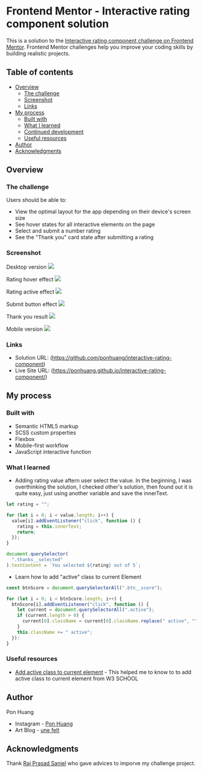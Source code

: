 # Frontend Mentor - Interactive rating component solution

This is a solution to the [Interactive rating component challenge on Frontend Mentor](https://www.frontendmentor.io/challenges/interactive-rating-component-koxpeBUmI). Frontend Mentor challenges help you improve your coding skills by building realistic projects.

## Table of contents

- [Overview](#overview)
  - [The challenge](#the-challenge)
  - [Screenshot](#screenshot)
  - [Links](#links)
- [My process](#my-process)
  - [Built with](#built-with)
  - [What I learned](#what-i-learned)
  - [Continued development](#continued-development)
  - [Useful resources](#useful-resources)
- [Author](#author)
- [Acknowledgments](#acknowledgments)

## Overview

### The challenge

Users should be able to:

- View the optimal layout for the app depending on their device's screen size
- See hover states for all interactive elements on the page
- Select and submit a number rating
- See the "Thank you" card state after submitting a rating

### Screenshot

Desktop version
![](screen-shot/desktop.png)

Rating hover effect
![](screen-shot/rating-hover.png)

Rating active effect
![](screen-shot/rating-active.png)

Submit button effect
![](screen-shot/submit-active.png)

Thank you result
![](screen-shot/thank-you.pngg)

Mobile version
![](screen-shot/thank-you.png)

### Links

- Solution URL: (https://github.com/ponhuang/interactive-rating-component)
- Live Site URL: (https://ponhuang.github.io/interactive-rating-component/)

## My process

### Built with

- Semantic HTML5 markup
- SCSS custom properties
- Flexbox
- Mobile-first workflow
- JavaScript interactive function

### What I learned

- Adding rating value aftern user select the value.
  In the beginning, I was overthinking the solution, I checked other's solution, then found out it is quite easy, just using another variable and save the innerText.

```js
let rating = "";

for (let i = 0; i < value.length; i++) {
  value[i].addEventListener("click", function () {
    rating = this.innerText;
    return;
  });
}

document.querySelector(
  ".thanks__selected"
).textContent = `You selected ${rating} out of 5`;
```

- Learn how to add "active" class to current Element

```js
const btnScore = document.querySelectorAll(".btn__score");

for (let i = 0; i < btnScore.length; i++) {
  btnScore[i].addEventListener("click", function () {
    let current = document.querySelectorAll(".active");
    if (current.length > 0) {
      current[0].className = current[0].className.replace(" active", "");
    }
    this.className += " active";
  }):
}
```

### Useful resources

- [Add active class to current element](https://www.w3schools.com/howto/howto_js_active_element.asp) - This helped me to know to to add active class to current element from W3 SCHOOL

## Author

Pon Huang

- Instagram - [Pon Huang](https://www.instagram.com/ponhuang/)
- Art Blog - [une felt](https://une722.wordpress.com)

## Acknowledgments

Thank [Raj Prasad Sanjel](https://www.frontendmentor.io/profile/RajSanjel) who gave advices to imporve my challenge project.
